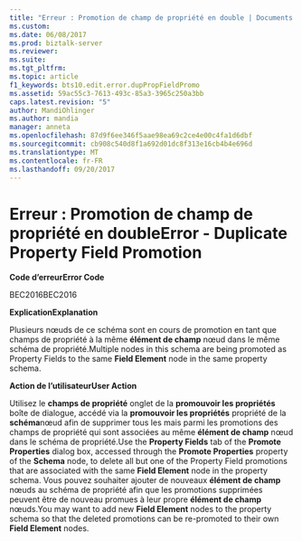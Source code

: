 ```yaml
---
title: "Erreur : Promotion de champ de propriété en double | Documents Microsoft"
ms.custom: 
ms.date: 06/08/2017
ms.prod: biztalk-server
ms.reviewer: 
ms.suite: 
ms.tgt_pltfrm: 
ms.topic: article
f1_keywords: bts10.edit.error.dupPropFieldPromo
ms.assetid: 59ac55c3-7613-493c-85a3-3965c250a3bb
caps.latest.revision: "5"
author: MandiOhlinger
ms.author: mandia
manager: anneta
ms.openlocfilehash: 87d9f6ee346f5aae98ea69c2ce4e00c4fa1d6dbf
ms.sourcegitcommit: cb908c540d8f1a692d01dc8f313e16cb4b4e696d
ms.translationtype: MT
ms.contentlocale: fr-FR
ms.lasthandoff: 09/20/2017
---
```

# <a name="error---duplicate-property-field-promotion"></a><span data-ttu-id="45f0e-102">Erreur : Promotion de champ de propriété en double</span><span class="sxs-lookup"><span data-stu-id="45f0e-102">Error - Duplicate Property Field Promotion</span></span>
<span data-ttu-id="45f0e-103">**Code d’erreur**</span><span class="sxs-lookup"><span data-stu-id="45f0e-103">**Error Code**</span></span>  
  
 <span data-ttu-id="45f0e-104">BEC2016</span><span class="sxs-lookup"><span data-stu-id="45f0e-104">BEC2016</span></span>  
  
 <span data-ttu-id="45f0e-105">**Explication**</span><span class="sxs-lookup"><span data-stu-id="45f0e-105">**Explanation**</span></span>  
  
 <span data-ttu-id="45f0e-106">Plusieurs nœuds de ce schéma sont en cours de promotion en tant que champs de propriété à la même **élément de champ** nœud dans le même schéma de propriété.</span><span class="sxs-lookup"><span data-stu-id="45f0e-106">Multiple nodes in this schema are being promoted as Property Fields to the same **Field Element** node in the same property schema.</span></span>  
  
 <span data-ttu-id="45f0e-107">**Action de l’utilisateur**</span><span class="sxs-lookup"><span data-stu-id="45f0e-107">**User Action**</span></span>  
  
 <span data-ttu-id="45f0e-108">Utilisez le **champs de propriété** onglet de la **promouvoir les propriétés** boîte de dialogue, accédé via la **promouvoir les propriétés** propriété de la **schéma**nœud afin de supprimer tous les mais parmi les promotions des champs de propriété qui sont associées au même **élément de champ** nœud dans le schéma de propriété.</span><span class="sxs-lookup"><span data-stu-id="45f0e-108">Use the **Property Fields** tab of the **Promote Properties** dialog box, accessed through the **Promote Properties** property of the **Schema** node, to delete all but one of the Property Field promotions that are associated with the same **Field Element** node in the property schema.</span></span> <span data-ttu-id="45f0e-109">Vous pouvez souhaiter ajouter de nouveaux **élément de champ** nœuds au schéma de propriété afin que les promotions supprimées peuvent être de nouveau promues à leur propre **élément de champ** nœuds.</span><span class="sxs-lookup"><span data-stu-id="45f0e-109">You may want to add new **Field Element** nodes to the property schema so that the deleted promotions can be re-promoted to their own **Field Element** nodes.</span></span>